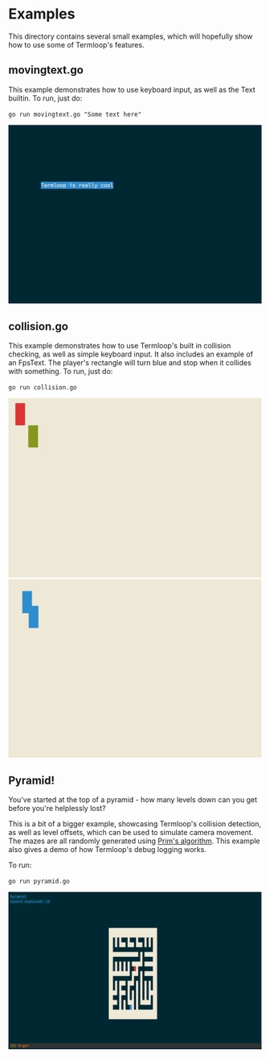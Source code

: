 # Examples

This directory contains several small examples, which will hopefully show how to use some of Termloop's features.

## movingtext.go

This example demonstrates how to use keyboard input, as well as the Text builtin. To run, just do:

`go run movingtext.go "Some text here"`

![](images/movingtext.png)

## collision.go

This example demonstrates how to use Termloop's built in collision checking, as well as simple keyboard input. It also includes an example of an FpsText. The player's rectangle will turn blue and stop when it collides with something. To run, just do:

`go run collision.go`

![](images/collision1.png)
![](images/collision2.png)

## Pyramid!

You've started at the top of a pyramid - how many levels down can you get before you're helplessly lost?

This is a bit of a bigger example, showcasing Termloop's collision detection, as well as level offsets, which can be used to simulate camera movement. The mazes are all randomly generated using [Prim's algorithm](https://en.wikipedia.org/wiki/Maze_generation_algorithm#Randomized_Prim.27s_algorithm).
This example also gives a demo of how Termloop's debug logging works.

To run:

`go run pyramid.go`

![](images/pyramid.png)
